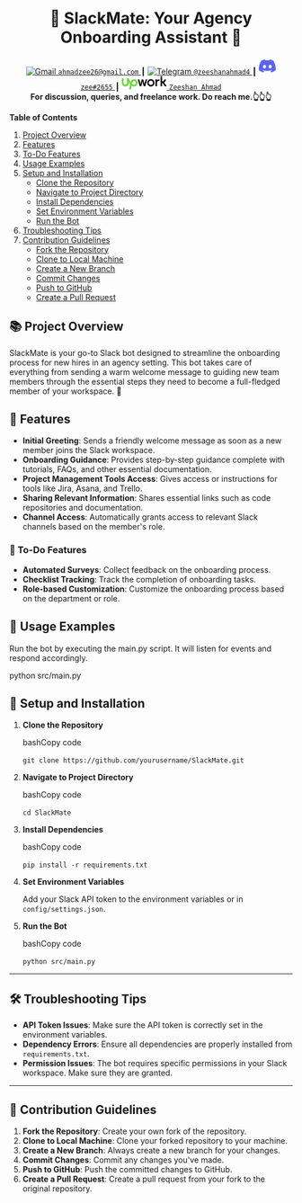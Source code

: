 <h1 align="center">🌟 SlackMate: Your Agency Onboarding Assistant 🌟</h1>

<div align="center">
  <a href="https://mail.google.com/mail/u/?authuser=ahmadzee26@gmail.com">
    <img alt="Gmail" width="30px" src="https://edent.github.io/SuperTinyIcons/images/svg/gmail.svg" />
    <code>ahmadzee26@gmail.com</code>
  </a>
  <span> ┃ </span>
  
  <a href="https://t.me/zeeshanahmad4">
    <img alt="Telegram" width="30px" src="https://edent.github.io/SuperTinyIcons/images/svg/telegram.svg" />
    <code>@zeeshanahmad4</code>
  </a>
  <span> ┃ </span>
  
  <a href="https://discord.com">
    <img alt="Discord" width="30px" src="https://github.com/Zeeshanahmad4/RealEstateMate-WhatsApp-Group-Management-Bot/blob/main/discord-icon-svgrepo-com.svg" />
    <code>zee#2655</code>
  </a>
  <span> ┃ </span>
  
  <a href="https://www.upwork.com/freelancers/zeeshanahmad291">
    <img alt="Upwork" width="80px" src="https://github.com/Zeeshanahmad4/Zeeshanahmad4/blob/main/upwork.svg" />
    <code>Zeeshan Ahmad</code>
  </a>
  
  <br />
  <strong>For discussion, queries, and freelance work. Do reach me.👆👆👆</strong>
</div>

**Table of Contents**

1. [Project Overview](https://github.com/Zeeshanahmad4/SlackMate-Your-Agency-Onboarding-Assistant#-project-overview)
2. [Features](https://github.com/Zeeshanahmad4/SlackMate-Your-Agency-Onboarding-Assistant#-features)
3. [To-Do Features](https://github.com/Zeeshanahmad4/SlackMate-Your-Agency-Onboarding-Assistant#-to-do-features)
4. [Usage Examples](https://github.com/Zeeshanahmad4/SlackMate-Your-Agency-Onboarding-Assistant#-usage-examples)
5. [Setup and Installation](https://github.com/Zeeshanahmad4/SlackMate-Your-Agency-Onboarding-Assistant#-setup-and-installation)
    - [Clone the Repository](https://github.com/Zeeshanahmad4/SlackMate-Your-Agency-Onboarding-Assistant#clone-the-repository)
    - [Navigate to Project Directory](https://github.com/Zeeshanahmad4/SlackMate-Your-Agency-Onboarding-Assistant#navigate-to-project-directory)
    - [Install Dependencies](https://github.com/Zeeshanahmad4/SlackMate-Your-Agency-Onboarding-Assistant#install-dependencies)
    - [Set Environment Variables](https://github.com/Zeeshanahmad4/SlackMate-Your-Agency-Onboarding-Assistant#set-environment-variables)
    - [Run the Bot](https://github.com/Zeeshanahmad4/SlackMate-Your-Agency-Onboarding-Assistant#run-the-bot)
6. [Troubleshooting Tips](https://github.com/Zeeshanahmad4/SlackMate-Your-Agency-Onboarding-Assistant#-troubleshooting-tips)
7. [Contribution Guidelines](https://github.com/Zeeshanahmad4/SlackMate-Your-Agency-Onboarding-Assistant#-contribution-guidelines)
    - [Fork the Repository](https://github.com/Zeeshanahmad4/SlackMate-Your-Agency-Onboarding-Assistant#fork-the-repository)
    - [Clone to Local Machine](https://github.com/Zeeshanahmad4/SlackMate-Your-Agency-Onboarding-Assistant#clone-to-local-machine)
    - [Create a New Branch](https://github.com/Zeeshanahmad4/SlackMate-Your-Agency-Onboarding-Assistant#create-a-new-branch)
    - [Commit Changes](https://github.com/Zeeshanahmad4/SlackMate-Your-Agency-Onboarding-Assistant#commit-changes)
    - [Push to GitHub](https://github.com/Zeeshanahmad4/SlackMate-Your-Agency-Onboarding-Assistant#push-to-github)
    - [Create a Pull Request](https://github.com/Zeeshanahmad4/SlackMate-Your-Agency-Onboarding-Assistant#create-a-pull-request)


## 📚 Project Overview

SlackMate is your go-to Slack bot designed to streamline the onboarding process for new hires in an agency setting. This bot takes care of everything from sending a warm welcome message to guiding new team members through the essential steps they need to become a full-fledged member of your workspace. 🎉

## 🚀 Features

- **Initial Greeting**: Sends a friendly welcome message as soon as a new member joins the Slack workspace.
- **Onboarding Guidance**: Provides step-by-step guidance complete with tutorials, FAQs, and other essential documentation.
- **Project Management Tools Access**: Gives access or instructions for tools like Jira, Asana, and Trello.
- **Sharing Relevant Information**: Shares essential links such as code repositories and documentation.
- **Channel Access**: Automatically grants access to relevant Slack channels based on the member's role.

### 🌟 To-Do Features

- **Automated Surveys**: Collect feedback on the onboarding process.
- **Checklist Tracking**: Track the completion of onboarding tasks.
- **Role-based Customization**: Customize the onboarding process based on the department or role.


## 🎯 Usage Examples
Run the bot by executing the main.py script. It will listen for events and respond accordingly.

python src/main.py


## 🔧 Setup and Installation

1. **Clone the Repository**
    
    bashCopy code
    
    `git clone https://github.com/yourusername/SlackMate.git` 
    
2. **Navigate to Project Directory**
    
    bashCopy code
    
    `cd SlackMate` 
    
3. **Install Dependencies**
    
    bashCopy code
    
    `pip install -r requirements.txt` 
    
4. **Set Environment Variables**
    
    Add your Slack API token to the environment variables or in `config/settings.json`.
    
5. **Run the Bot**
    
    bashCopy code
    
    `python src/main.py` 
    

---

## 🛠 Troubleshooting Tips

- **API Token Issues**: Make sure the API token is correctly set in the environment variables.
- **Dependency Errors**: Ensure all dependencies are properly installed from `requirements.txt`.
- **Permission Issues**: The bot requires specific permissions in your Slack workspace. Make sure they are granted.

---

## 🤝 Contribution Guidelines

1. **Fork the Repository**: Create your own fork of the repository.
2. **Clone to Local Machine**: Clone your forked repository to your machine.
3. **Create a New Branch**: Always create a new branch for your changes.
4. **Commit Changes**: Commit any changes you've made.
5. **Push to GitHub**: Push the committed changes to GitHub.
6. **Create a Pull Request**: Create a pull request from your fork to the original repository.

